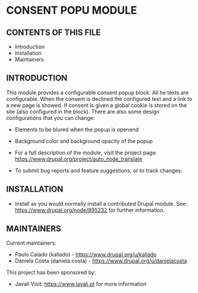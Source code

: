# CONSENT POPU MODULE

## CONTENTS OF THIS FILE

- Introduction
- Installation
- Maintainers

## INTRODUCTION

This module provides a configurable consent popup block.
All he texts are configurable.
When the consent is declined the configured text and a link to a new page is
showed.
If consent is given a global cookie is stored on the site (also configured in the block).
There are also some design configurations that you can change:

- Elements to be blured when the popup is openend
- Background color and background opacity of the popup

- For a full description of the module, visit the project page:
  https://www.drupal.org/project/auto_node_translate
- To submit bug reports and feature suggestions, or to track changes:

## INSTALLATION

- Install as you would normally install a contributed Drupal module.
  See: https://www.drupal.org/node/895232 for further information.

## MAINTAINERS

Current maintainers:

- Paulo Calado (kallado) - https://www.drupal.org/u/kallado
- Daniela Costa (daniela.costa) - https://www.drupal.org/u/danielacosta

This project has been sponsored by:

- Javali
  Visit: https://www.javali.pt for more information
